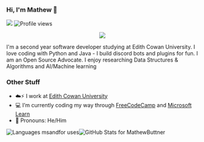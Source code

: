### Hi, I'm Mathew 👋 

![](https://img.shields.io/github/followers/MathewButtner?label=Followers&style=flat-square)
![Profile views](https://gpvc.arturio.dev/MathewButtner)

<!-- Banner -->

<!-- Add Later -->

<!-- Social Links -->

<p align="center">
  <a href="https://www.linkedin.com/in/mathew-buttner"><img src="https://img.shields.io/badge/-LinkedIn-0072b1?style=flat-square&logo=linkedin&logoColor=white"/></a>
</p>

<!-- Profile Blurb -->
I'm a second year software developer studying at Edith Cowan University. I love coding with Python and Java - I build discord bots and plugins for fun. I am an Open Source Advocate. I enjoy researching Data Structures & Algorithms and AI/Machine learning


### Other Stuff

- :cloud::zap: I work at <a href="https://ecu.edu.au/">Edith Cowan University</a> 
- :computer: I’m currently coding my way through <a href="https://freecodecamp.org/">FreeCodeCamp</a> and <a href="https://docs.microsoft.com/en-us/learn/">Microsoft Learn</a>
- :man: Pronouns: He/Him

<!--dashboards-->

<p><img align="center" src="https://github-readme-stats.vercel.app/api/top-langs/?username=MathewButtner&show_icons=true&theme=radical&layout=compact&hide=html" alt="Languages msandfor uses" /><img align="center" src="https://github-readme-stats.vercel.app/api?username=MathewButtner&show_icons=true&theme=radical&layout=compact" alt="GitHub Stats for MathewButtner" /></p>

<!-- <img align="left" width="150" height="150" src="https://github.com/codess-aus/codess-aus/blob/main/assets/octomichelle1.gif"></a> -->
<!-- <img align="left" width="150" height="150" src="https://github.com/codess-aus/codess-aus/blob/main/assets/twiliowearamask.gif"></a> -->

